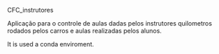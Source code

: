 CFC_instrutores

Aplicação para o controle de aulas dadas pelos instrutores quilometros
rodados pelos carros e aulas realizadas pelos alunos. 

It is used a conda enviroment.

